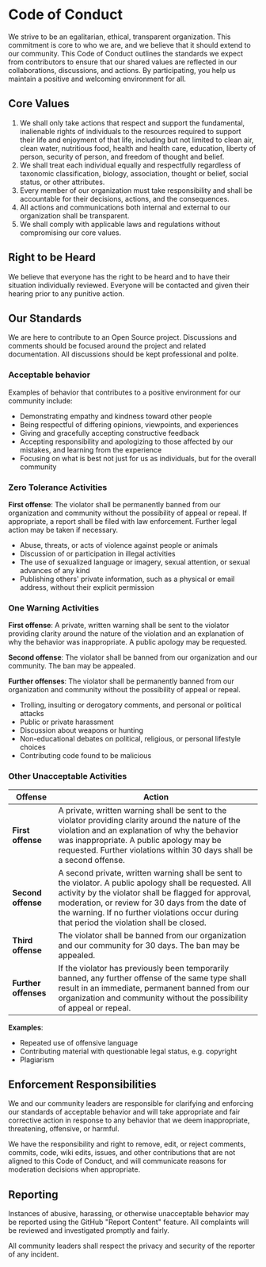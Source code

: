 # Code of Conduct

We strive to be an egalitarian, ethical, transparent organization. This commitment is core to who we are, and we believe that it should extend to our community. This Code of Conduct outlines the standards we expect from contributors to ensure that our shared values are reflected in our collaborations, discussions, and actions. By participating, you help us maintain a positive and welcoming environment for all.

## Core Values

1. We shall only take actions that respect and support the fundamental, inalienable rights of individuals to the resources required to support their life and enjoyment of that life, including but not limited to clean air, clean water, nutritious food, health and health care, education, liberty of person, security of person, and freedom of thought and belief.
2. We shall treat each individual equally and respectfully regardless of taxonomic classification, biology, association, thought or belief, social status, or other attributes.
3. Every member of our organization must take responsibility and shall be accountable for their decisions, actions, and the consequences.
4. All actions and communications both internal and external to our organization shall be transparent.
5. We shall comply with applicable laws and regulations without compromising our core values.

## Right to be Heard

We believe that everyone has the right to be heard and to have their situation individually reviewed. Everyone will be contacted and given their hearing prior to any punitive action.

## Our Standards

We are here to contribute to an Open Source project. Discussions and comments should be focused around the project and related documentation. All discussions should be kept professional and polite.

### Acceptable behavior

Examples of behavior that contributes to a positive environment for our community include:

- Demonstrating empathy and kindness toward other people
- Being respectful of differing opinions, viewpoints, and experiences
- Giving and gracefully accepting constructive feedback
- Accepting responsibility and apologizing to those affected by our mistakes, and learning from the experience
- Focusing on what is best not just for us as individuals, but for the overall community

### Zero Tolerance Activities

**First offense**: The violator shall be permanently banned from our organization and community without the possibility of appeal or repeal. If appropriate, a report shall be filed with law enforcement. Further legal action may be taken if necessary.

- Abuse, threats, or acts of violence against people or animals
- Discussion of or participation in illegal activities
- The use of sexualized language or imagery, sexual attention, or sexual advances of any kind
- Publishing others' private information, such as a physical or email address, without their explicit permission

### One Warning Activities

**First offense**: A private, written warning shall be sent to the violator providing clarity around the nature of the violation and an explanation of why the behavior was inappropriate. A public apology may be requested.

**Second offense**: The violator shall be banned from our organization and our community. The ban may be appealed.

**Further offenses**: The violator shall be permanently banned from our organization and community without the possibility of appeal or repeal.

- Trolling, insulting or derogatory comments, and personal or political attacks
- Public or private harassment
- Discussion about weapons or hunting
- Non-educational debates on political, religious, or personal lifestyle choices
- Contributing code found to be malicious

### Other Unacceptable Activities

| Offense              | Action                                                                                                                                                                                                                                                                                                             |
| -------------------- | ------------------------------------------------------------------------------------------------------------------------------------------------------------------------------------------------------------------------------------------------------------------------------------------------------------------ |
| **First offense**    | A private, written warning shall be sent to the violator providing clarity around the nature of the violation and an explanation of why the behavior was inappropriate. A public apology may be requested. Further violations within 30 days shall be a second offense.                                            |
| **Second offense**   | A second private, written warning shall be sent to the violator. A public apology shall be requested. All activity by the violator shall be flagged for approval, moderation, or review for 30 days from the date of the warning. If no further violations occur during that period the violation shall be closed. |
| **Third offense**    | The violator shall be banned from our organization and our community for 30 days. The ban may be appealed.                                                                                                                                                                                                         |
| **Further offenses** | If the violator has previously been temporarily banned, any further offense of the same type shall result in an immediate, permanent banned from our organization and community without the possibility of appeal or repeal.                                                                                       |

**Examples**:

- Repeated use of offensive language
- Contributing material with questionable legal status, e.g. copyright
- Plagiarism

## Enforcement Responsibilities

We and our community leaders are responsible for clarifying and enforcing our standards of acceptable behavior and will take appropriate and fair corrective action in response to any behavior that we deem inappropriate, threatening, offensive, or harmful.

We have the responsibility and right to remove, edit, or reject comments, commits, code, wiki edits, issues, and other contributions that are not aligned to this Code of Conduct, and will communicate reasons for moderation decisions when appropriate.

## Reporting

Instances of abusive, harassing, or otherwise unacceptable behavior may be reported using the GitHub "Report Content" feature. All complaints will be reviewed and investigated promptly and fairly.

All community leaders shall respect the privacy and security of the reporter of any incident.
